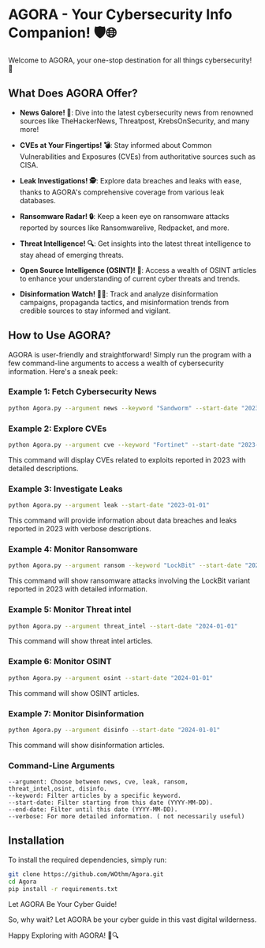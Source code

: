 # AGORA - Your Cybersecurity Info Companion! 🛡️🌐

Welcome to AGORA, your one-stop destination for all things cybersecurity! 🚀

## What Does AGORA Offer?

- **News Galore! 📰**: Dive into the latest cybersecurity news from renowned sources like TheHackerNews, Threatpost, KrebsOnSecurity, and many more!
  
- **CVEs at Your Fingertips! 💣**: Stay informed about Common Vulnerabilities and Exposures (CVEs) from authoritative sources such as CISA.
  
- **Leak Investigations! 🕵️**: Explore data breaches and leaks with ease, thanks to AGORA's comprehensive coverage from various leak databases.
  
- **Ransomware Radar! 🔒**: Keep a keen eye on ransomware attacks reported by sources like Ransomwarelive, Redpacket, and more.

- **Threat Intelligence! 🔍**: Get insights into the latest threat intelligence to stay ahead of emerging threats.

- **Open Source Intelligence (OSINT)! 🧠**: Access a wealth of OSINT articles to enhance your understanding of current cyber threats and trends.

- **Disinformation Watch! 🏴‍☠️**: Track and analyze disinformation campaigns, propaganda tactics, and misinformation trends from credible sources to stay informed and vigilant.

## How to Use AGORA?

AGORA is user-friendly and straightforward! Simply run the program with a few command-line arguments to access a wealth of cybersecurity information. Here's a sneak peek:

### Example 1: Fetch Cybersecurity News
```bash
python Agora.py --argument news --keyword "Sandworm" --start-date "2023-01-01" 
```
### Example 2: Explore CVEs

```bash
python Agora.py --argument cve --keyword "Fortinet" --start-date "2023-01-01" 
```

This command will display CVEs related to exploits reported in 2023 with detailed descriptions.

### Example 3: Investigate Leaks

```bash
python Agora.py --argument leak --start-date "2023-01-01" 
```

This command will provide information about data breaches and leaks reported in 2023 with verbose descriptions.  

### Example 4: Monitor Ransomware

```bash
python Agora.py --argument ransom --keyword "LockBit" --start-date "2023-01-01" 
```

This command will show ransomware attacks involving the LockBit variant reported in 2023 with detailed information.  

### Example 5: Monitor Threat intel

```bash
python Agora.py --argument threat_intel --start-date "2024-01-01" 
```

This command will show threat intel articles. 

### Example 6: Monitor OSINT

```bash
python Agora.py --argument osint --start-date "2024-01-01" 
```

This command will show OSINT articles.

### Example 7: Monitor Disinformation

```bash
python Agora.py --argument disinfo --start-date "2024-01-01" 
```

This command will show disinformation articles.

### Command-Line Arguments

    --argument: Choose between news, cve, leak, ransom, threat_intel,osint, disinfo.
    --keyword: Filter articles by a specific keyword.
    --start-date: Filter starting from this date (YYYY-MM-DD).
    --end-date: Filter until this date (YYYY-MM-DD).
    --verbose: For more detailed information. ( not necessarily useful)


## Installation

To install the required dependencies, simply run:

```bash
git clone https://github.com/WOthm/Agora.git
cd Agora
pip install -r requirements.txt
```
Let AGORA Be Your Cyber Guide!

So, why wait? Let AGORA be your cyber guide in this vast digital wilderness.

Happy Exploring with AGORA! 🚀🔍



